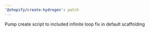 ```yaml
---
'@shopify/create-hydrogen': patch
---
```


Pump create script to included infinite loop fix in default scaffolding
